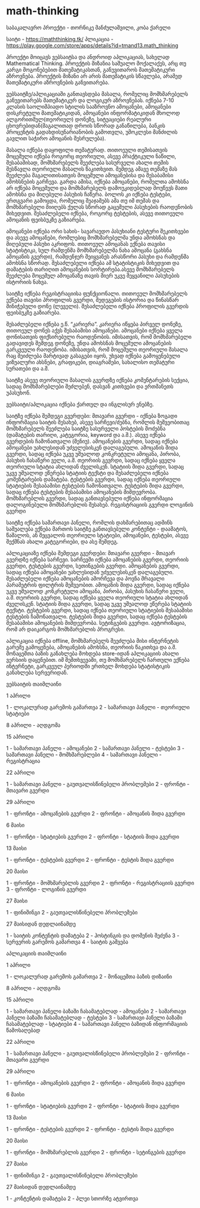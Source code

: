 # math-thinking
საბაკალავრო პროექტი - თორნიკე მანძულაშვილი, კობა ქარელი

საიტი - https://maththinking.tk/
პლიკაცია - https://play.google.com/store/apps/details?id=tmand13.math_thinking

პროექტი მოიცავს ვებსაიტსა და ანდროიდ აპლიკაციას, სახელად Mathematical Thinking. პროექტის მიზანია საშუალო მოქალაქეს, არც თუ კარგი მოგონებებით მათემატიკასთან, განუვითაროს მათემატიკური აზროვნება. პროექტის მიზანი არ არის მათემატიკის სწავლება, არამედ მათემატიკური აზროვნების განვითარება.

ვებსაიტზე/აპლიკაციაში განთავსდება მასალა, რომელიც მომხმარებელს განუვითარებს მათემატიკურ და ლოგიკურ აზროვნებას. იქნება 7-10 კლასის საოლიმპიადო სტილის სააზროვნო ამოცანები, ამოცანები დისკრეტული 
მათემატიკიდან, ამოცანები ინფორმატიკიდან მხოლოდ ალგორითმულ(თეორიულ) დონეზე, სიტუაციები რეალური ცხოვრებიდან(მაგალითად დროის სწორად განაწილება, ბანკის პროცენტის გადახდისუნარიანობის გამოთვლა, 
უმოკლესი მანძილის გავლით საჭირო ამოცანის შესრულება).

მასალა იქნება დაყოფილი თემატურად. თითოეული თემისათვის მოცემული იქნება როგორც თეორიული, ასევე პრაქტიკული ნაწილი, შესაბამისად, მომხმარებელს შეეძლება სასურველი ახალი თემის შესწავლა თეორიული 
მასალის წაკითხვით. შემდეგ ამავე თემაზე მას შეეძლება მაგალითისათვის მოცემული ამოცანებისა და შესაბამისი ამოხსნების გარჩევა. გარდა ამისა, იქნება ამოცანები, რომელთა ამოხსნა არ იქნება მოცემული და მომხმარებელს
დამოუკიდებლად მოუწევს მათი ამოხსნა და მიღებული პასუხის ჩაწერა. ბოლოს კი იქნება ტესტები, ერთგვარი გამოცდა, რომელიც შეაჯამებს ამა თუ იმ თემას და მომხმარებელი მიიღებს ქულას სწორად გაცემული პასუხების 
რაოდენობის მიხედვით. შესაძლებელი იქნება, როგორც ტესტების, ასევე თითოეული ამოცანის ფეისბუკზე გაზიარება.

ამოცანები იქნება ორი სახის- სავარაუდო პასუხიანი ტესტური შეკითხვები და ასევე ამოცანები, რომლებიც მომხმარებელმა უნდა ამოხსნას და მიღებული პასუხი აკრიფოს. თითოეულ ამოცანას ექნება თავისი სტატისტიკა, 
სულ რამდენმა მომხმარებელმა ნახა ამოცანა (გახსნა ამოცანის გვერდი), რამდენჯერ შეიყვანეს არასწორი პასუხი და რამდენმა ამოხსნა სწორად. შესაძლებელი იქნება ამ სტატისტიკის მიხედვით და დამატების თარიღით 
ამოცანების სორტირება.ასევე მომხმარებელს შეეძლება მოცემულ ამოცანაზე თავის მიერ უკვე შეყვანილი პასუხების ისტორიის ნახვა.

საიტზე იქნება რეგისტრაციისა ფუნქციონალი. თითოეულ მომხმარებელს ექნება თავისი პროფილის გვერდი, შედეგების ისტორია და წინასწარ მინიჭებული დონე (ლეველი). შესაძლებელი იქნება პროფილის გვერდის ფეისბუკზე გაზიარება.

შესაძლებელი იქნება ე.წ. “კარიერა”. კარიერა იწყება პირველ დონეზე, თითოეულ დონეს აქვს შესაბამისი ამოცანები. ამოცანები იქნება ყველა დონისათვის ფიქსირებული რაოდენობის. იმისათვის, რომ მომხმარებელი გადავიდეს შემდეგ დონეზე, უნდა ამოხსნას მოცემული ამოცანების გარკვეული რაოდენობა.
იმისათვის, რომ მოცემული თეორიული მასალა რაც შეიძლება მარტივად გასაგები იყოს, უხვად იქნება გამოყენებული ვიზუალური ახსნები, გრაფიკები, დიაგრამები, სახალისო თემატური სურათები და ა.შ. 

საიტზე ასევე თეორიული მასალის გვერდზე იქნება კომენტარების სექცია, სადაც მომხმარებლები შეძლებენ, დასვან კითხვები და ერთმანეთს უპასუხონ.

ვებსაიტი/აპლიკაცია იქნება ქართულ და ინგლისურ ენებზე.

საიტზე იქნება შემდეგი გვერდები:
მთავარი გვერდი - იქნება ზოგადი ინფორმაცია საიტის შესახებ, ასევე სარჩევი/ძებნა, რომლის მეშვეობითაც მომხმარებელს შეეძლება საიტზე სასურველი პოსტების მოძებნა (დამატების თარიღი, კატეგორია, keyword და ა.შ.). ასევე იქნება გვერდების ჩამონათვალი (მენიუ).
ამოცანების გვერდი, სადაც იქნება ამოცანები უახლესიდან უძველესისკენ დალაგებული.
ამოცანის შიდა გვერდი, სადაც იქნება უკვე უშუალოდ კონკრეტული ამოცანა, პირობა, პასუხის ჩასაწერი ველი, ა.შ.
თეორიის გევრდი, სადაც იქნება ყველა თეორიული სტატია ახლიდან ძველისკენ.
სტატიის შიდა გვერდი, სადაც უკვე უშუალოდ ეწერება სტატიის ტექსტი და შესაძლებელი იქნება კომენტარების დამატება.
ტესტების გვერდი, სადაც იქნება თეორიული სტატიების შესაბამისი ტესტების ჩამონათვალი.
ტესტების შიდა გვერდი, სადაც იქნება ტესტების შესაბამისი ამოცანების მიმდევრობა.
მომხმარებლის გვერდი, სადაც განთავსებული იქნება ინფორმაცია დალოგინებული მომხმარებლის შესახებ.
რეგისტრაციის გვერდი
ლოგინის გვერდი

საიტზე იქნება სამართავი პანელი, რომლის დახმარებითაც ადმინს საშუალება ექნება მართოს საიტზე განთავსებული კონტენტი - დაამატოს, წაშალოს, ან შეცვალოს თეორიული სტატიები, ამოცანები, ტესტები, ასევე შექმნას ახალი კატეგორიები, და ასე შემდეგ.


აპლიკაციაზე იქნება შემდეგი გვერდები:
მთავარი გვერდი - მთავარ გვერდზე იქნება სარჩევი. სარჩევში იქნება ამოცანების გვერდი, თეორიის გვერდი, ტესტების გვერდი, სეთინგების გვერდი.
ამოცანების გვერდი, სადაც იქნება ამოცანები უახლესიდან უძველესისკენ დალაგებული. შესაძლებელი იქნება ამოცანების ამორჩევა და პოვნა მრავალი პარამეტრის ფილტრის მეშვეობით.
ამოცანის შიდა გვერდი, სადაც იქნება უკვე უშუალოდ კონკრეტული ამოცანა, პირობა, პასუხის ჩასაწერი ველი, ა.შ.
თეორიის გვერდი, სადაც იქნება ყველა თეორიული სტატია ახლიდან ძველისკენ.
სტატიის შიდა გვერდი, სადაც უკვე უშუალოდ ეწერება სტატიის ტექსტი.
ტესტების გვერდი, სადაც იქნება თეორიული სტატიების შესაბამისი ტესტების ჩამონათვალი.
ტესტების შიდა გვერდი, სადაც იქნება ტესტების შესაბამისი ამოცანების მიმდევრობა.
სეტინგების გვერდი.
ავტორიზაცია, რომ არ დაიკარგოს მომხმარებლის პროგრესი.

აპლიკაცია იქნება offline, მომხმარებელს შეეძლება მისი ინტერნეტის გარეშე გამოყენება, ამოცანების ამოხსნა, თეორიის წაკითხვა და ა.შ. მონაცემთა ბაზის განახლება მოხდება store-იდან აპლიკაციის ახალი ვერსიის დაყენებით. იმ შემთხვევაში, თუ მომხმარებელს ჩართული ექნება ინტერნეტი, გარკვეულ პერიოდში ერთხელ მოხდება სტატისტიკის განახლება სერვერიდან.




ვებსაიტის თაიმლაინი

1 აპრილი

1 - ლოკალურად გარემოს გამართვა
2 - სამართავი პანელი - თეორიული სტატიები

8 აპრილი - აღდგომა

15 აპრილი

1 - სამართავი პანელი - ამოცანები
2 - სამართავი პანელი - ტესტები
3 - სამართავი პანელი - მომხმარებლები
4 - სამართავი პანელი - რეგისტრაცია

22 აპრილი

1 - სამართავი პანელი - გაუთვალისწინებელი პრობლემები
2 - ფრონტი - მთავარი გვერდი

29 აპრილი

1 - ფრონტი - ამოცანების გვერდი
2 - ფრონტი - ამოცანის შიდა გვერდი

6 მაისი

1 - ფრონტი - სტატიების გვერდი
2 - ფრონტი - სტატიის შიდა გვერდი

13 მაისი

1 - ფრონტი - ტესტების გვერდი
2 - ფრონტი - ტესტის შიდა გვერდი

20 მაისი

1 - ფრონტი - მომხმარებლის გვერდი
2 - ფრონტი - რეგისტრაციის გვერდი
3 - ფრონტი - ლოგინის გვერდი

27 მაისი

1 - ფინიშინგი
2 - გაუთვალისწინებელი პრობლემები


27 მაისიდან დედლაინამდე

1 - საიტის კონტენტის დამატება
2 - ჰოსტინგის და დომენის შეძენა
3 - სერვერის გარემოს გამართვა
4 - საიტის გაშვება



აპლიკაციის თაიმლაინი

1 აპრილი

1 - ლოკალურად გარემოს გამართვა
2 - მონაცემთა ბაზის დიზაინი

8 აპრილი - აღდგომა

15 აპრილი

1 - სამართავი პანელი ბაზაში ჩასამატებლად - ამოცანები
2 - სამართავი პანელი ბაზაში ჩასამატებლად - ტესტები
3 - სამართავი პანელი ბაზაში ჩასამატებლად - სტატიები
4 - სამართავი პანელი ბაზიდან ინფორმაციის წამოსაღებად

22 აპრილი

1 - სამართავი პანელი - გაუთვალისწინებელი პრობლემები
2 - ფრონტი - მთავარი გვერდი

29 აპრილი

1 - ფრონტი - ამოცანების გვერდი
2 - ფრონტი - ამოცანის შიდა გვერდი

6 მაისი

1 - ფრონტი - სტატიების გვერდი
2 - ფრონტი - სტატიის შიდა გვერდი

13 მაისი

1 - ფრონტი - ტესტების გვერდი
2 - ფრონტი - ტესტის შიდა გვერდი

20 მაისი

1 - ფრონტი - მომხმარებლის გვერდი
2 - ფრონტი - სეტინგების გვერდი

27 მაისი

1 - ფინიშინგი
2 - გაუთვალისწინებელი პრობლემები


27 მაისიდან დედლაინამდე

1 - კონტენტის დამატება
2 - პლეი სთორზე ატვირთვა



